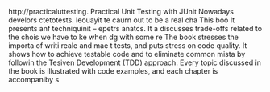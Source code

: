 
http://practicaluttesting.
Practical Unit Testing with JUnit 
Nowadays develors ctetotests. leouayit te caurn out to be a real cha
This boo
It presents anf techniquinit  – epetrs anatcs. It a discusses trade-offs related to the chois we have to ke when dg with some re
The book stresses the importa of writi reale and mae t tests, and puts  stress on code quality. It shows how to achieve testable code and to eliminate common mista by followin the Tesiven Development (TDD) approach. Every topic discussed in the book is illustrated with code examples, and each chapter is accompaniby s














